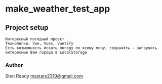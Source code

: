 # make_weather_test_app

## Project setup
```
Интересный погодный проект
Технологии: Vue, Vuex, Vuetify
Есть возможность искать погоду по всему миру, сохранять - загружать интересные Вам города в LocalStorage
```

### Author
Sten Ready  mastars2319@gmail.com
